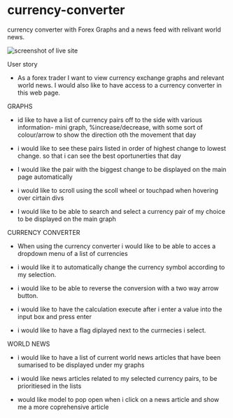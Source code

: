 # currency-converter
currency converter with Forex Graphs and a news feed with relivant world news.

![screenshot of live site](./images/Mute.Finance.PNG)

User story
- As a forex trader I want to view currency exchange graphs and relevant world news. I would also like to have access to a currency converter in this web page.

GRAPHS

- id like to have a list of currency pairs off to the side with various information- mini graph, %increase/decrease, with some sort of colour/arrow to show the direction oth the movement that day

- i would like to see these pairs listed in order of highest change to lowest change. so that i can see the best oportunerties that day

- I would like the pair with the biggest change to be displayed on the main page automatically

- i would like to scroll using the scoll wheel or touchpad when hovering over cirtain divs

- I would like to be able to search and select a currency pair of my choice to be displayed on the main graph

CURRENCY CONVERTER

- When using the currency converter i would like to be able to acces a dropdown menu of a list of currencies

- i would like it to automatically change the currency symbol according to my selection.

- i would like to be able to reverse the conversion with a two way arrow button.

- i would like to have the calculation execute after i enter a value into the input box and press enter

- i would like to have a flag diplayed next to the currnecies i select.

WORLD NEWS

- i would like to have a list of current world news articles that have been sumarised to be displayed under my graphs

- i would like news articles related to my selected currency pairs, to be prioritiesed in the lists

- would like model to pop open when i click on a news article and show me a more coprehensive article

